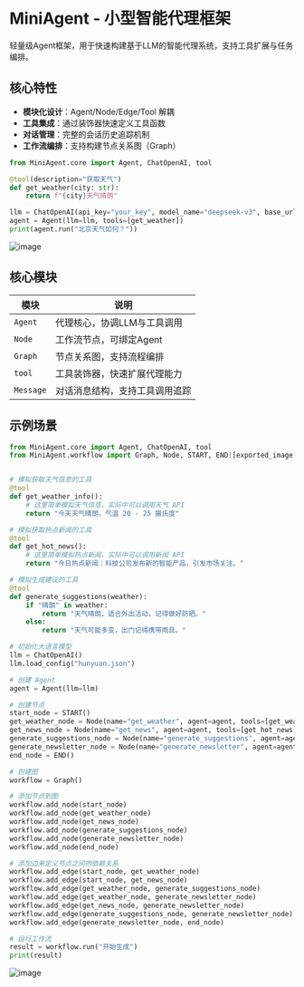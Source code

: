 # MiniAgent - 小型智能代理框架

轻量级Agent框架，用于快速构建基于LLM的智能代理系统，支持工具扩展与任务编排。

## 核心特性

- **模块化设计**：Agent/Node/Edge/Tool 解耦
- **工具集成**：通过装饰器快速定义工具函数
- **对话管理**：完整的会话历史追踪机制
- **工作流编排**：支持构建节点关系图（Graph）

```python
from MiniAgent.core import Agent, ChatOpenAI, tool

@tool(description="获取天气")
def get_weather(city: str):
    return f"{city}天气晴朗"

llm = ChatOpenAI(api_key="your_key", model_name="deepseek-v3", base_url="https://api.deepseek.com/v1")
agent = Agent(llm=llm, tools=[get_weather])
print(agent.run("北京天气如何？"))
```
![image](https://github.com/user-attachments/assets/7da5a16d-c2ac-47c1-8bc7-3f1fa5e7581b)

## 核心模块

| 模块       | 说明                          |
|------------|-----------------------------|
| `Agent`    | 代理核心，协调LLM与工具调用       |
| `Node`     | 工作流节点，可绑定Agent          |
| `Graph`    | 节点关系图，支持流程编排           |
| `tool`     | 工具装饰器，快速扩展代理能力        |
| `Message`  | 对话消息结构，支持工具调用追踪       |

## 示例场景


```python
from MiniAgent.core import Agent, ChatOpenAI, tool
from MiniAgent.workflow import Graph, Node, START, END![exported_image (2)](https://github.com/user-attachments/assets/a8c70437-ddb5-4764-b4a3-333b3caf6831)


# 模拟获取天气信息的工具
@tool
def get_weather_info():
    # 这里简单模拟天气信息，实际中可以调用天气 API
    return "今天天气晴朗，气温 20 - 25 摄氏度"

# 模拟获取热点新闻的工具
@tool
def get_hot_news():
    # 这里简单模拟热点新闻，实际中可以调用新闻 API
    return "今日热点新闻：科技公司发布新的智能产品，引发市场关注。"

# 模拟生成建议的工具
@tool
def generate_suggestions(weather):
    if "晴朗" in weather:
        return "天气晴朗，适合外出活动，记得做好防晒。"
    else:
        return "天气可能多变，出门记得携带雨具。"

# 初始化大语言模型
llm = ChatOpenAI()
llm.load_config("hunyuan.json")

# 创建 Agent
agent = Agent(llm=llm)

# 创建节点
start_node = START()
get_weather_node = Node(name="get_weather", agent=agent, tools=[get_weather_info])
get_news_node = Node(name="get_news", agent=agent, tools=[get_hot_news])
generate_suggestions_node = Node(name="generate_suggestions", agent=agent, tools=[generate_suggestions])
generate_newsletter_node = Node(name="generate_newsletter", agent=agent)
end_node = END()

# 创建图
workflow = Graph()

# 添加节点到图
workflow.add_node(start_node)
workflow.add_node(get_weather_node)
workflow.add_node(get_news_node)
workflow.add_node(generate_suggestions_node)
workflow.add_node(generate_newsletter_node)
workflow.add_node(end_node)

# 添加边来定义节点之间的依赖关系
workflow.add_edge(start_node, get_weather_node)
workflow.add_edge(start_node, get_news_node)
workflow.add_edge(get_weather_node, generate_suggestions_node)
workflow.add_edge(get_weather_node, generate_newsletter_node)
workflow.add_edge(get_news_node, generate_newsletter_node)
workflow.add_edge(generate_suggestions_node, generate_newsletter_node)
workflow.add_edge(generate_newsletter_node, end_node)

# 运行工作流
result = workflow.run("开始生成")
print(result)

```
![image](https://github.com/user-attachments/assets/dd8e32ac-6286-4947-b39a-a345a9ff69d0)
